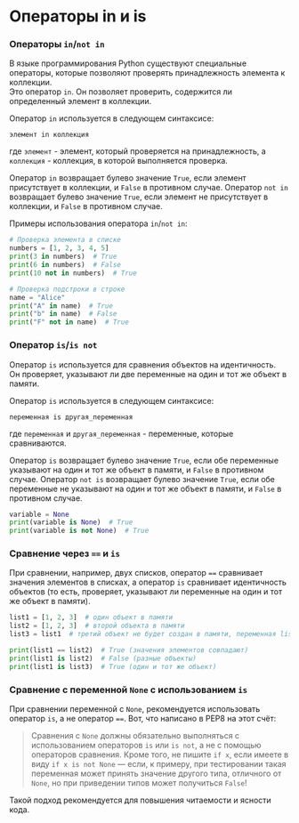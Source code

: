 # Операторы in и is

### Операторы `in`/`not in`

В языке программирования Python существуют специальные операторы, которые позволяют проверять принадлежность элемента к коллекции.  
Это оператор `in`. Он позволяет проверить, содержится ли определенный элемент в коллекции.

Оператор `in` используется в следующем синтаксисе:
```
элемент in коллекция
```
где `элемент` - элемент, который проверяется на принадлежность, а `коллекция` - коллекция, в которой выполняется проверка.

Оператор `in` возвращает булево значение `True`, если элемент присутствует в коллекции, и `False` в противном случае.
Оператор `not in` возвращает булево значение `True`, если элемент не присутствует в коллекции, и `False` в противном случае.

Примеры использования оператора `in`/`not in`:
```python
# Проверка элемента в списке
numbers = [1, 2, 3, 4, 5]
print(3 in numbers)  # True
print(6 in numbers)  # False
print(10 not in numbers)  # True

# Проверка подстроки в строке
name = "Alice"
print("A" in name)  # True
print("b" in name)  # False
print("F" not in name)  # True
```

### Оператор `is`/`is not`

Оператор `is` используется для сравнения объектов на идентичность.  
Он проверяет, указывают ли две переменные на один и тот же объект в памяти.

Оператор `is` используется в следующем синтаксисе:
```
переменная is другая_переменная
```
где `переменная` и `другая_переменная` - переменные, которые сравниваются.

Оператор `is` возвращает булево значение `True`, если обе переменные указывают на один и тот же объект в памяти, и `False` в противном случае.
Оператор `not is` возвращает булево значение `True`, если обе переменные не указывают на один и тот же объект в памяти, и `False` в противном случае.

```python
variable = None
print(variable is None)  # True
print(variable is not None)  # True
```

### Сравнение через `==` и `is`
При сравнении, например, двух списков, оператор `==` сравнивает значения элементов в списках, а оператор `is` сравнивает идентичность объектов (то есть, проверяет, указывают ли переменные на один и тот же объект в памяти).
```python
list1 = [1, 2, 3]  # один объект в памяти
list2 = [1, 2, 3]  # второй объекта в памяти
list3 = list1  # третий объект не будет создан в памяти, переменная list3 будет указывать на первый объект

print(list1 == list2)  # True (значения элементов совпадают)
print(list1 is list2)  # False (разные объекты)
print(list1 is list3)  # True (один и тот же объект)
```

### Сравнение с переменной `None` с использованием `is`
При сравнении переменной с `None`, рекомендуется использовать оператор `is`, а не оператор `==`.
Вот, что написано в PEP8 на этот счёт:
> Сравнения с `None` должны обязательно выполняться с использованием операторов `is` или `is not`, а не с помощью операторов сравнения. 
> Кроме того, не пишите `if x`, если имеете в виду `if x is not None` — если, к примеру, при тестировании такая переменная может принять значение другого типа, отличного от `None`, но при приведении типов может получиться `False`!

Такой подход рекомендуется для повышения читаемости и ясности кода.


